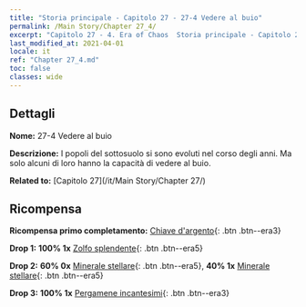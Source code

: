 ```yaml
---
title: "Storia principale - Capitolo 27 - 27-4 Vedere al buio"
permalink: /Main Story/Chapter 27_4/
excerpt: "Capitolo 27 - 4. Era of Chaos  Storia principale - Capitolo 27_4. 27-4 Vedere al buio"
last_modified_at: 2021-04-01
locale: it
ref: "Chapter 27_4.md"
toc: false
classes: wide
---
```


## Dettagli

 **Nome:** 27-4 Vedere al buio

 **Descrizione:** I popoli del sottosuolo si sono evoluti nel corso degli anni. Ma solo alcuni di loro hanno la capacità di vedere al buio.

 **Related to:** [Capitolo 27](/it/Main Story/Chapter 27/)

## Ricompensa

 **Ricompensa primo completamento:** [Chiave d'argento](/it/Items/con_693/){: .btn .btn--era3}

 **Drop 1:** **100% 1x** [Zolfo splendente](/it/Items/mat_99/){: .btn .btn--era5}

 **Drop 2:** **60% 0x** [Minerale stellare](/it/Items/mat_89/){: .btn .btn--era5}, **40% 1x** [Minerale stellare](/it/Items/mat_89/){: .btn .btn--era5}

 **Drop 3:** **100% 1x** [Pergamene incantesimi](/it/Items/con_694/){: .btn .btn--era3}

